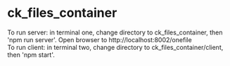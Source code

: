 # ck_files_container

To run server: in terminal one, change directory to ck_files_container, then 'npm run server'. Open browser to http://localhost:8002/onefile<br>
To run client: in terminal two, change directory to ck_files_container/client, then 'npm start'.